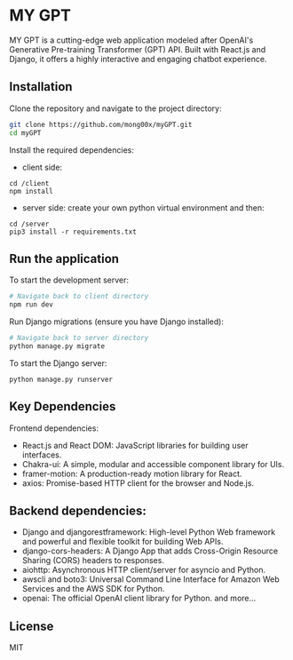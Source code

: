 # MY GPT
MY GPT is a cutting-edge web application modeled after OpenAI's Generative Pre-training Transformer (GPT) API. Built with React.js and Django, it offers a highly interactive and engaging chatbot experience.

## Installation
Clone the repository and navigate to the project directory:

```bash
git clone https://github.com/mong00x/myGPT.git
cd myGPT
```
Install the required dependencies:
* client side:
```
cd /client
npm install
```
* server side:
create your own python virtual environment and then:
```
cd /server
pip3 install -r requirements.txt
```

## Run the application

To start the development server:
```bash
# Navigate back to client directory
npm run dev
```

Run Django migrations (ensure you have Django installed):
```bash
# Navigate back to server directory
python manage.py migrate
```

To start the Django server:
```
python manage.py runserver
```

## Key Dependencies
Frontend dependencies:

* React.js and React DOM: JavaScript libraries for building user interfaces.
* Chakra-ui: A simple, modular and accessible component library for UIs.
* framer-motion: A production-ready motion library for React.
* axios: Promise-based HTTP client for the browser and Node.js.

## Backend dependencies:

* Django and djangorestframework: High-level Python Web framework and powerful and flexible toolkit for building Web APIs.
* django-cors-headers: A Django App that adds Cross-Origin Resource Sharing (CORS) headers to responses.
* aiohttp: Asynchronous HTTP client/server for asyncio and Python.
* awscli and boto3: Universal Command Line Interface for Amazon Web Services and the AWS SDK for Python.
* openai: The official OpenAI client library for Python.
and more...



## License
MIT

